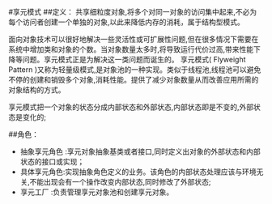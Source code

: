 #享元模式
##定义：
共享细粒度对象,将多个对同一对象的访问集中起来,不必为每个访问者创建一个单独的对象,以此来降低内存的消耗，属于结构型模式。

面向对象技术可以很好地解决一些灵活性或可扩展性问题,但在很多情况下需要在系统中增加类和对象的个数。当对象数量太多时,将导致运行代价过高,带来性能下降等问题。享元模式正是为解决这一类问题而诞生的。
享元模式( Flyweight Pattern )又称为轻量级模式,是对象池的一种实现。类似于线程池,线程池可以避免不停的创建和销毁多个对象,消耗性能。提供了减少对象数量从而改善应用所需的对象结构的方式。

享元模式把一个对象的状态分成内部状态和外部状态,内部状态即是不变的,外部状态是变化的;

##角色：
- 抽象享元角色 :享元对象抽象基类或者接口,同时定义出对象的外部状态和内部状态的接口或实现；
- 具体享元角色:实现抽象角色定义的业务。该角色的内部状态处理应该与环境无关,不能出现会有一个操作改变内部状态,同时修改了外部状态;
- 享元工厂 :负责管理享元对象池和创建享元对象。
